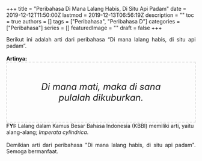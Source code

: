 +++
title = "Peribahasa Di Mana Lalang Habis, Di Situ Api Padam"
date = 2019-12-12T11:50:00Z
lastmod = 2019-12-13T06:56:19Z
description = ""
toc = true
authors = []
tags = ["Peribahasa", "Peribahasa D"]
categories = ["Peribahasa"]
series = []
featuredImage = ""
draft = false
+++

<div dir="ltr" style="text-align: left;" trbidi="on"><div style="text-align: justify;">Berikut ini adalah arti dari peribahasa “Di mana lalang habis, di situ api padam”.</div><br /><div style="text-align: justify;"><b>Artinya:</b></div><div style="border: 2px dashed #ddd; font-size: 24px; height: auto; margin: 0 auto; padding: 50px; text-align: center; width: auto;"><i>Di mana mati, maka di sana pulalah dikuburkan.</i></div><b>FYI:</b> Lalang dalam Kamus Besar Bahasa Indonesia (KBBI) memiliki arti, yaitu alang-alang; <i>Imperata cylindrica</i>.<br /><br /><div style="text-align: justify;">Demikian arti dari peribahasa "Di mana lalang habis, di situ api padam". Semoga bermanfaat.</div></div>
